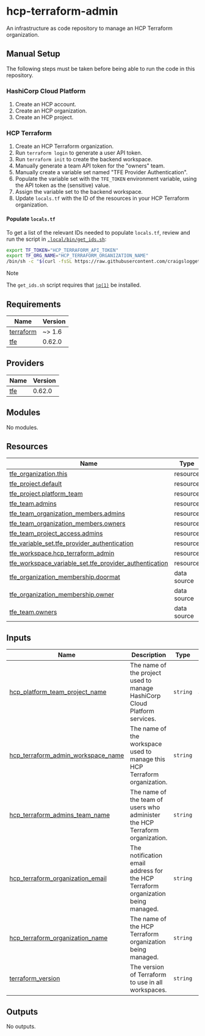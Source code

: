 # hcp-terraform-admin

An infrastructure as code repository to manage an HCP Terraform organization.

## Manual Setup

The following steps must be taken before being able to run the code in this repository.

### HashiCorp Cloud Platform

1. Create an HCP account.
2. Create an HCP organization.
3. Create an HCP project.

### HCP Terraform

1. Create an HCP Terraform organization.
2. Run `terraform login` to generate a user API token.
3. Run `terraform init` to create the backend workspace.
4. Manually generate a team API token for the "owners" team.
5. Manually create a variable set named "TFE Provider Authentication".
6. Populate the variable set with the `TFE_TOKEN` environment variable, using the API token as the (sensitive) value.
7. Assign the variable set to the backend workspace.
8. Update `locals.tf` with the ID of the resources in your HCP Terraform organization.

#### Populate `locals.tf`

To get a list of the relevant IDs needed to populate `locals.tf`, review and 
run the script in [`.local/bin/get_ids.sh`](.local/bin/get_ids.sh):

```sh
export TF_TOKEN="HCP_TERRAFORM_API_TOKEN"
export TF_ORG_NAME="HCP_TERRAFORM_ORGANIZATION_NAME"
/bin/sh -c "$(curl -fsSL https://raw.githubusercontent.com/craigsloggett-lab/hcp-terraform-admin/refs/heads/main/.local/bin/get_ids.sh)"
```

> [!NOTE]  
> The `get_ids.sh` script requires that [`jq(1)`](https://jqlang.github.io/jq/) be installed.

<!-- BEGIN_TF_DOCS -->
## Requirements

| Name | Version |
|------|---------|
| <a name="requirement_terraform"></a> [terraform](#requirement\_terraform) | ~> 1.6 |
| <a name="requirement_tfe"></a> [tfe](#requirement\_tfe) | 0.62.0 |

## Providers

| Name | Version |
|------|---------|
| <a name="provider_tfe"></a> [tfe](#provider\_tfe) | 0.62.0 |

## Modules

No modules.

## Resources

| Name | Type |
|------|------|
| [tfe_organization.this](https://registry.terraform.io/providers/hashicorp/tfe/0.62.0/docs/resources/organization) | resource |
| [tfe_project.default](https://registry.terraform.io/providers/hashicorp/tfe/0.62.0/docs/resources/project) | resource |
| [tfe_project.platform_team](https://registry.terraform.io/providers/hashicorp/tfe/0.62.0/docs/resources/project) | resource |
| [tfe_team.admins](https://registry.terraform.io/providers/hashicorp/tfe/0.62.0/docs/resources/team) | resource |
| [tfe_team_organization_members.admins](https://registry.terraform.io/providers/hashicorp/tfe/0.62.0/docs/resources/team_organization_members) | resource |
| [tfe_team_organization_members.owners](https://registry.terraform.io/providers/hashicorp/tfe/0.62.0/docs/resources/team_organization_members) | resource |
| [tfe_team_project_access.admins](https://registry.terraform.io/providers/hashicorp/tfe/0.62.0/docs/resources/team_project_access) | resource |
| [tfe_variable_set.tfe_provider_authentication](https://registry.terraform.io/providers/hashicorp/tfe/0.62.0/docs/resources/variable_set) | resource |
| [tfe_workspace.hcp_terraform_admin](https://registry.terraform.io/providers/hashicorp/tfe/0.62.0/docs/resources/workspace) | resource |
| [tfe_workspace_variable_set.tfe_provider_authentication](https://registry.terraform.io/providers/hashicorp/tfe/0.62.0/docs/resources/workspace_variable_set) | resource |
| [tfe_organization_membership.doormat](https://registry.terraform.io/providers/hashicorp/tfe/0.62.0/docs/data-sources/organization_membership) | data source |
| [tfe_organization_membership.owner](https://registry.terraform.io/providers/hashicorp/tfe/0.62.0/docs/data-sources/organization_membership) | data source |
| [tfe_team.owners](https://registry.terraform.io/providers/hashicorp/tfe/0.62.0/docs/data-sources/team) | data source |

## Inputs

| Name | Description | Type | Default | Required |
|------|-------------|------|---------|:--------:|
| <a name="input_hcp_platform_team_project_name"></a> [hcp\_platform\_team\_project\_name](#input\_hcp\_platform\_team\_project\_name) | The name of the project used to manage HashiCorp Cloud Platform services. | `string` | `"Platform Team"` | no |
| <a name="input_hcp_terraform_admin_workspace_name"></a> [hcp\_terraform\_admin\_workspace\_name](#input\_hcp\_terraform\_admin\_workspace\_name) | The name of the workspace used to manage this HCP Terraform organization. | `string` | `"hcp-terraform-admin"` | no |
| <a name="input_hcp_terraform_admins_team_name"></a> [hcp\_terraform\_admins\_team\_name](#input\_hcp\_terraform\_admins\_team\_name) | The name of the team of users who administer the HCP Terraform organization. | `string` | `"admins"` | no |
| <a name="input_hcp_terraform_organization_email"></a> [hcp\_terraform\_organization\_email](#input\_hcp\_terraform\_organization\_email) | The notification email address for the HCP Terraform organization being managed. | `string` | n/a | yes |
| <a name="input_hcp_terraform_organization_name"></a> [hcp\_terraform\_organization\_name](#input\_hcp\_terraform\_organization\_name) | The name of the HCP Terraform organization being managed. | `string` | n/a | yes |
| <a name="input_terraform_version"></a> [terraform\_version](#input\_terraform\_version) | The version of Terraform to use in all workspaces. | `string` | `"1.10.3"` | no |

## Outputs

No outputs.
<!-- END_TF_DOCS -->
